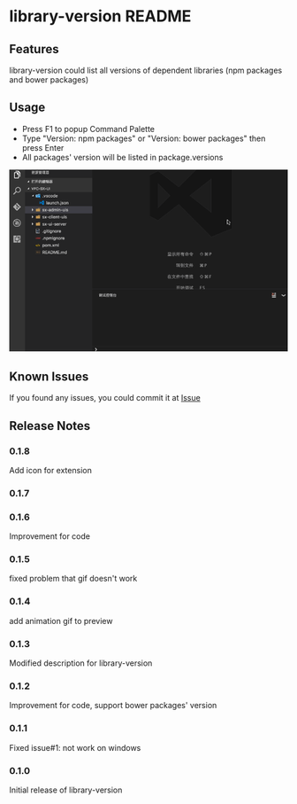 # library-version README

## Features

library-version could list all versions of dependent libraries (npm packages and bower packages)

## Usage
* Press F1 to popup Command Palette
* Type "Version: npm packages" or "Version: bower packages" then press Enter
* All packages' version will be listed in package.versions

![install and work](https://raw.githubusercontent.com/momoko8443/vscode-library-version/master/preview.gif)

## Known Issues

If you found any issues, you could commit it at [Issue](https://github.com/momoko8443/vscode-library-version/issues)

## Release Notes

### 0.1.8
Add icon for extension
### 0.1.7

### 0.1.6
Improvement for code

### 0.1.5
fixed problem that gif doesn't work
### 0.1.4
add animation gif to preview

### 0.1.3
Modified description for library-version

### 0.1.2

Improvement for code, support bower packages' version

### 0.1.1 

Fixed issue#1: not work on windows 

### 0.1.0

Initial release of library-version